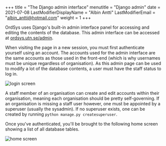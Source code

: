 +++
title = "The Django admin interface"
menutitle = "Django admin"
date =  2021-07-08
LastModifierDisplayName = "Albin Antti"
LastModifierEmail = "albin_antti@hotmail.com"
weight = 1
+++

OrdSys uses Django's built-in admin interface panel for accessing and editing the contents of the database. This admin interface can be accessed at [ordsys.utn.se/admin](https://ordsys.utn.se/admin "Take me there!").

When visiting the page in a new session, you must first authenticate yourself using an account. The accounts used for the admin interface are the same accounts as those used in the front-end (which is why usernames must be unique regardless of organisation). As this admin page can be used to modify a lot of the database contents, a user must have the staff status to log in.

![login screen](/images/ordsys/admin/login.png?width=20pc)

A staff member of an organisation can create and edit accounts within their organisation, meaning each organisation should be pretty self-governing. If an organisation is missing a staff user however, one must be appointed by a superuser (usually the sysadmin). If no superuser exists, one can be created by running `python manage.py createsuperuser`.

Once you've authenticated, you'll be brought to the following home screen showing a list of all database tables.

![home screen](/images/ordsys/admin/index.png)
